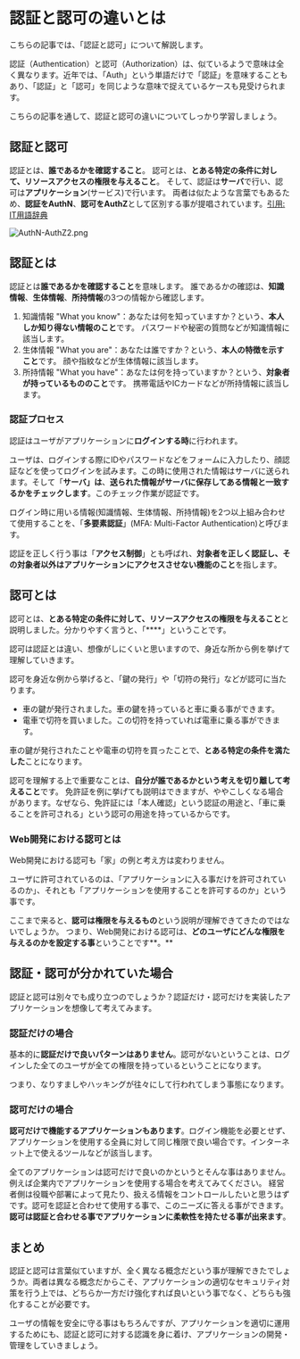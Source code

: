 # 認証と認可の違いとは

こちらの記事では、「認証と認可」について解説します。

認証（Authentication）と認可（Authorization）は、似ているようで意味は全く異なります。近年では、「Auth」という単語だけで「認証」を意味することもあり、「認証」と「認可」を同じような意味で捉えているケースも見受けられます。

こちらの記事を通して、認証と認可の違いについてしっかり学習しましょう。

## 認証と認可

認証とは、**誰であるかを確認すること**。
認可とは、**とある特定の条件に対して、リソースアクセスの権限を与えること**。
そして、認証は**サーバ**で行い、認可は**アプリケーション**(サービス)で行います。
両者は似たような言葉でもあるため、**認証をAuthN**、**認可をAuthZ**として区別する事が提唱されています。[引用: IT用語辞典](https://e-words.jp/w/%E8%AA%8D%E5%8F%AF.html#:~:text=%E8%8B%B1%E8%AA%9E%E3%81%A7%E3%82%82%20%E2%80%9Cauthentication%E2%80%9D%20%E3%81%A8%20%E2%80%9Cauthorization%E2%80%9D%20%E3%81%AF%E6%97%A5%E5%B8%B8%E8%AA%9E%E5%BD%99%E3%81%A8%E3%81%97%E3%81%A6%E3%81%AF%E6%84%8F%E5%91%B3%E3%82%82%E7%B6%B4%E3%82%8A%E3%82%82%E4%BC%BC%E3%81%A6%E3%81%8A%E3%82%8A%E3%80%81%E6%97%A5%E6%9C%AC%E8%AA%9E%E3%81%AE%E5%A0%B4%E5%90%88%E3%81%A8%E4%BA%8B%E6%83%85%E3%81%AF%E8%BF%91%E3%81%84%E3%80%82%E3%81%95%E3%82%89%E3%81%AB%E3%80%81%E6%96%B9%E5%BC%8F%E5%90%8D%E3%82%84%E8%A3%BD%E5%93%81%E5%90%8D%E3%81%AB%E4%BD%BF%E7%94%A8%E3%81%99%E3%82%8B%E9%9A%9B%E3%81%AA%E3%81%A9%E3%81%AB%E3%80%81%E3%81%A9%E3%81%A1%E3%82%89%E3%82%82%20%E2%80%9Cauth%E2%80%9D%20%E3%81%A8%E7%95%A5%E3%81%95%E3%82%8C%E3%82%8B%E3%81%93%E3%81%A8%E3%81%8C%E3%81%82%E3%82%8B%E3%81%9F%E3%82%81%E3%80%81%E4%BD%99%E8%A8%88%E3%81%AB%E6%B7%B7%E5%90%8C%E3%81%97%E3%82%84%E3%81%99%E3%81%84%E3%81%A8%E3%81%84%E3%81%86%E4%BA%8B%E6%83%85%E3%81%8C%E3%81%82%E3%82%8A%E3%80%81%E8%BF%91%E5%B9%B4%E3%81%A7%E3%81%AF%E8%AA%8D%E8%A8%BC%E3%82%92%20%E2%80%9Cauthn%E2%80%9D%20%E3%80%81%E8%AA%8D%E5%8F%AF%E3%82%92%20%E2%80%9Cauthz%E2%80%9D%20%E3%81%A8%E3%81%97%E3%81%A6%E5%88%A5%E3%81%AE%E7%95%A5%E5%8F%B7%E3%82%92%E7%94%A8%E3%81%84%E3%82%8B%E3%81%93%E3%81%A8%E3%81%8C%E6%8F%90%E5%94%B1%E3%81%95%E3%82%8C%E3%81%A6%E3%81%84%E3%82%8B%E3%80%82)

![AuthN-AuthZ2.png](https://s3-us-west-2.amazonaws.com/secure.notion-static.com/7a659b82-d622-4a5f-be21-626b5cdcd319/AuthN-AuthZ2.png)

## 認証とは

認証とは**誰であるかを確認すること**を意味します。
誰であるかの確認は、**知識情報**、**生体情報**、**所持情報**の3つの情報から確認します。

1. 知識情報
"What you know"：あなたは何を知っていますか？という、**本人しか知り得ない情報のこと**です。
パスワードや秘密の質問などが知識情報に該当します。
2. 生体情報
"What you are"：あなたは誰ですか？という、**本人の特徴を示すこと**です。
顔や指紋などが生体情報に該当します。
3. 所持情報
"What you have"：あなたは何を持っていますか？という、**対象者が持っているもののこと**です。
携帯電話やICカードなどが所持情報に該当します。

### 認証プロセス

認証はユーザがアプリケーションに**ログインする時**に行われます。

ユーザは、ログインする際にIDやパスワードなどをフォームに入力したり、顔認証などを使ってログインを試みます。この時に使用された情報はサーバに送られます。そして「**サーバ」は**、**送られた情報がサーバに保存してある情報と一致するかをチェックします**。このチェック作業が認証です。

ログイン時に用いる情報(知識情報、生体情報、所持情報)を2つ以上組み合わせて使用することを、「**多要素認証**」(MFA: Multi-Factor Authentication)と呼びます。

認証を正しく行う事は「**アクセス制御**」とも呼ばれ、**対象者を正しく認証し、その対象者以外はアプリケーションにアクセスさせない機能のこと**を指します。

## 認可とは

認可とは、**とある特定の条件に対して、リソースアクセスの権限を与えること**と説明しました。分かりやすく言うと、「****」ということです。

認可は認証とは違い、想像がしにくいと思いますので、身近な所から例を挙げて理解していきます。

認可を身近な例から挙げると、「鍵の発行」や「切符の発行」などが認可に当たります。

* 車の鍵が発行されました。車の鍵を持っていると車に乗る事ができます。
* 電車で切符を買いました。この切符を持っていれば電車に乗る事ができます。

車の鍵が発行されたことや電車の切符を買ったことで、**とある特定の条件を満たした**ことになります。

認可を理解する上で重要なことは、**自分が誰であるかという考えを切り離して考えること**です。
免許証を例に挙げても説明はできますが、ややこしくなる場合があります。なぜなら、免許証には「本人確認」という認証の用途と、「車に乗ることを許可される」という認可の用途を持っているからです。

### Web開発における認可とは

Web開発における認可も「家」の例と考え方は変わりません。

ユーザに許可されているのは、「アプリケーションに入る事だけを許可されているのか」、それとも「アプリケーションを使用することを許可するのか」という事です。

ここまで来ると、**認可は権限を与えるもの**という説明が理解できてきたのではないでしょうか。
つまり、Web開発における認可は、**どのユーザにどんな権限を与えるのかを設定する事**ということです**。**

## 認証・認可が分かれていた場合

認証と認可は別々でも成り立つのでしょうか？認証だけ・認可だけを実装したアプリケーションを想像して考えてみます。

### 認証だけの場合

基本的に**認証だけで良いパターンはありません**。認可がないということは、ログインした全てのユーザが全ての権限を持っているということになります。

つまり、なりすましやハッキングが往々にして行われてしまう事態になります。

### 認可だけの場合

**認可だけで機能するアプリケーションもあります**。ログイン機能を必要とせず、アプリケーションを使用する全員に対して同じ権限で良い場合です。インターネット上で使えるツールなどが該当します。

全てのアプリケーションは認可だけで良いのかというとそんな事はありません。例えば企業内でアプリケーションを使用する場合を考えてみてください。
経営者側は役職や部署によって見たり、扱える情報をコントロールしたいと思うはずです。認可を認証と合わせて使用する事で、このニーズに答える事ができます。
**認可は認証と合わせる事でアプリケーションに柔軟性を持たせる事が出来ます**。

## まとめ

認証と認可は言葉似ていますが、全く異なる概念だという事が理解できたでしょうか。両者は異なる概念だからこそ、アプリケーションの適切なセキュリティ対策を行う上では、どちらか一方だけ強化すれば良いという事でなく、どちらも強化することが必要です。

ユーザの情報を安全に守る事はもちろんですが、アプリケーションを適切に運用するためにも、認証と認可に対する認識を身に着け、アプリケーションの開発・管理をしていきましょう。

